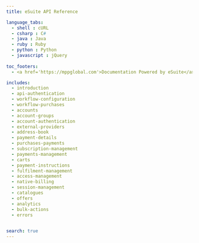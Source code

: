 ```yaml
---
title: eSuite API Reference

language_tabs:
  - shell : cURL
  - csharp : C#
  - java : Java
  - ruby : Ruby
  - python : Python
  - javascript : jQuery
  
toc_footers:
  - <a href='https://mppglobal.com'>Documentation Powered by eSuite</a>

includes:
  - introduction
  - api-authentication
  - workflow-configuration
  - workflow-purchases
  - accounts
  - account-groups
  - account-authentication
  - external-providers
  - address-book
  - payment-details
  - purchases-payments
  - subscription-management
  - payments-management
  - carts
  - payment-instructions
  - fulfilment-management
  - access-management
  - native-billing
  - session-management
  - catalogues
  - offers
  - analytics
  - bulk-actions
  - errors
 

search: true
---
```

